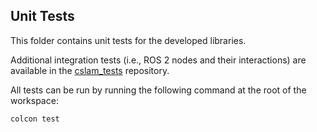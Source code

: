 ## Unit Tests
This folder contains unit tests for the developed libraries.

Additional integration tests (i.e., ROS 2 nodes and their interactions) are available in the [cslam_tests](TODO) repository.

All tests can be run by running the following command at the root of the workspace:
```
colcon test
```